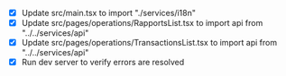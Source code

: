 - [x] Update src/main.tsx to import "./services/i18n"
- [x] Update src/pages/operations/RapportsList.tsx to import api from "../../services/api"
- [x] Update src/pages/operations/TransactionsList.tsx to import api from "../../services/api"
- [x] Run dev server to verify errors are resolved
